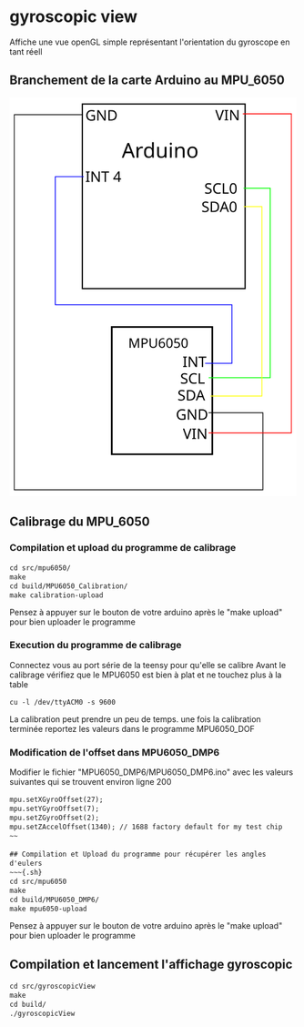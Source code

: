 # gyroscopic view  
Affiche une vue openGL simple représentant l'orientation du gyroscope en tant réell

## Branchement de la carte Arduino au MPU_6050

![MPU_6050](schemaMPU6050.svg)

## Calibrage du MPU_6050 ##

### Compilation et upload du programme de calibrage
~~~{.sh}
cd src/mpu6050/
make
cd build/MPU6050_Calibration/
make calibration-upload
~~~

Pensez à appuyer sur le bouton de votre arduino après le "make upload" pour bien uploader le programme

### Execution du programme de calibrage
Connectez vous au port série de la teensy pour qu'elle se calibre
Avant le calibrage vérifiez que le MPU6050 est bien à plat et ne touchez plus à la table

~~~{.sh}
cu -l /dev/ttyACM0 -s 9600
~~~
La calibration peut prendre un peu de temps.
une fois la calibration terminée reportez les valeurs dans le programme MPU6050_DOF

### Modification de l'offset dans MPU6050_DMP6
Modifier le fichier "MPU6050_DMP6/MPU6050_DMP6.ino" avec les valeurs suivantes qui se trouvent environ ligne 200
~~~{.cpp}
mpu.setXGyroOffset(27);                                                                                      
mpu.setYGyroOffset(7);
mpu.setZGyroOffset(2);
mpu.setZAccelOffset(1340); // 1688 factory default for my test chip
~~

## Compilation et Upload du programme pour récupérer les angles d'eulers
~~~{.sh}
cd src/mpu6050
make
cd build/MPU6050_DMP6/
make mpu6050-upload
~~~

Pensez à appuyer sur le bouton de votre arduino après le "make upload" pour bien uploader le programme

## Compilation et lancement l'affichage gyroscopic

~~~{.sh}
cd src/gyroscopicView
make
cd build/
./gyroscopicView
~~~



